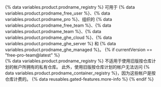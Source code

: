 {% data variables.product.prodname_registry %} 可用于 {% data variables.product.prodname_free_user %}、{% data variables.product.prodname_pro %}、组织的 {% data variables.product.prodname_free_team %}、{% data variables.product.prodname_team %}、{% data variables.product.prodname_ghe_cloud %}、{% data variables.product.prodname_ghe_server %} 和 {% data variables.product.prodname_ghe_managed %}。
{% if currentVersion == "free-pro-team@latest" %}
<br>
{% data variables.product.prodname_registry %} 不适用于使用旧版按仓库计划的帐户所拥有的私有仓库。 此外，使用旧版按仓库计划的帐户无法访问 {% data variables.product.prodname_container_registry %}，因为这些帐户是按仓库计费的。 {% data reusables.gated-features.more-info %}
{% endif %}

